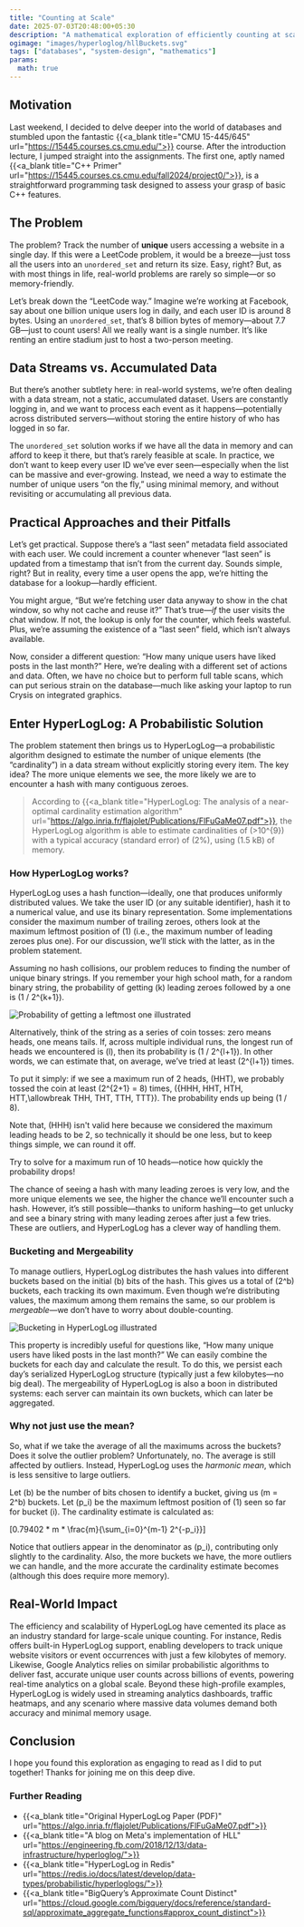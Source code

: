 ```yaml
---
title: "Counting at Scale"
date: 2025-07-03T20:48:00+05:30
description: "A mathematical exploration of efficiently counting at scale, where traditional methods fall short."
ogimage: "images/hyperloglog/hllBuckets.svg"
tags: ["databases", "system-design", "mathematics"]
params:
  math: true
---
```

## Motivation

Last weekend, I decided to delve deeper into the world of databases and stumbled upon the fantastic {{<a_blank title="CMU 15-445/645" url="https://15445.courses.cs.cmu.edu/">}} course. After the introduction lecture, I jumped straight into the assignments. The first one, aptly named {{<a_blank title="C++ Primer" url="https://15445.courses.cs.cmu.edu/fall2024/project0/">}}, is a straightforward programming task designed to assess your grasp of basic C++ features.

## The Problem

The problem? Track the number of **unique** users accessing a website in a single day. If this were a LeetCode problem, it would be a breeze—just toss all the users into an `unordered_set` and return its size. Easy, right? But, as with most things in life, real-world problems are rarely so simple—or so memory-friendly.

Let’s break down the “LeetCode way.” Imagine we’re working at Facebook, say about one billion unique users log in daily, and each user ID is around 8 bytes. Using an `unordered_set`, that’s 8 billion bytes of memory—about 7.7 GB—just to count users! All we really want is a single number. It’s like renting an entire stadium just to host a two-person meeting.

## Data Streams vs. Accumulated Data
But there’s another subtlety here: in real-world systems, we’re often dealing with a data stream, not a static, accumulated dataset. Users are constantly logging in, and we want to process each event as it happens—potentially across distributed servers—without storing the entire history of who has logged in so far.

The `unordered_set` solution works if we have all the data in memory and can afford to keep it there, but that’s rarely feasible at scale. In practice, we don’t want to keep every user ID we’ve ever seen—especially when the list can be massive and ever-growing. Instead, we need a way to estimate the number of unique users “on the fly,” using minimal memory, and without revisiting or accumulating all previous data.

## Practical Approaches and their Pitfalls

Let’s get practical. Suppose there’s a “last seen” metadata field associated with each user. We could increment a counter whenever “last seen” is updated from a timestamp that isn’t from the current day. Sounds simple, right? But in reality, every time a user opens the app, we’re hitting the database for a lookup—hardly efficient.

You might argue, “But we’re fetching user data anyway to show in the chat window, so why not cache and reuse it?” That’s true—*if* the user visits the chat window. If not, the lookup is only for the counter, which feels wasteful. Plus, we’re assuming the existence of a “last seen” field, which isn’t always available.

Now, consider a different question: “How many unique users have liked posts in the last month?” Here, we’re dealing with a different set of actions and data. Often, we have no choice but to perform full table scans, which can put serious strain on the database—much like asking your laptop to run Crysis on integrated graphics.

## Enter HyperLogLog: A Probabilistic Solution

The problem statement then brings us to HyperLogLog—a probabilistic algorithm designed to estimate the number of unique elements (the “cardinality”) in a data stream without explicitly storing every item. The key idea? The more unique elements we see, the more likely we are to encounter a hash with many contiguous zeroes.

> According to {{<a_blank title="HyperLogLog: The analysis of a near-optimal cardinality estimation algorithm" url="https://algo.inria.fr/flajolet/Publications/FlFuGaMe07.pdf">}}, the HyperLogLog algorithm is able to estimate cardinalities of \(>10^{9}\) with a typical accuracy (standard error) of \(2\%\), using \(1.5 kB\) of memory.

### How HyperLogLog works?

HyperLogLog uses a hash function—ideally, one that produces uniformly distributed values. We take the user ID (or any suitable identifier), hash it to a numerical value, and use its binary representation. Some implementations consider the maximum number of trailing zeroes, others look at the maximum leftmost position of \(1\) (i.e., the maximum number of leading zeroes plus one). For our discussion, we’ll stick with the latter, as in the problem statement.

Assuming no hash collisions, our problem reduces to finding the number of unique binary strings. If you remember your high school math, for a random binary string, the probability of getting \(k\) leading zeroes followed by a one is \(1 / 2^{k+1}\).

![Probability of getting a leftmost one illustrated](images/hyperloglog/leftmostOneProbability.svg)

Alternatively, think of the string as a series of coin tosses: zero means heads, one means tails. If, across multiple individual runs, the longest run of heads we encountered is \(l\), then its probability is \(1 / 2^{l+1}\). In other words, we can estimate that, on average, we’ve tried at least \(2^{l+1}\) times.

To put it simply: if we see a maximum run of 2 heads, \(HHT\), we probably tossed the coin at least \(2^{2+1} = 8\) times, \(\{HHH, HHT, HTH, HTT,\allowbreak THH, THT, TTH, TTT\}\). The probability ends up being \(1 / 8\).

Note that, \(HHH\) isn't valid here because we considered the maximum leading heads to be 2, so technically it should be one less, but to keep things simple, we can round it off.

Try to solve for a maximum run of 10 heads—notice how quickly the probability drops!

The chance of seeing a hash with many leading zeroes is very low, and the more unique elements we see, the higher the chance we’ll encounter such a hash. However, it’s still possible—thanks to uniform hashing—to get unlucky and see a binary string with many leading zeroes after just a few tries. These are outliers, and HyperLogLog has a clever way of handling them.

### Bucketing and Mergeability

To manage outliers, HyperLogLog distributes the hash values into different buckets based on the initial \(b\) bits of the hash. This gives us a total of \(2^b\) buckets, each tracking its own maximum. Even though we’re distributing values, the maximum among them remains the same, so our problem is *mergeable*—we don’t have to worry about double-counting.

![Bucketing in HyperLogLog illustrated](images/hyperloglog/hllBuckets.svg)

This property is incredibly useful for questions like, “How many unique users have liked posts in the last month?” We can easily combine the buckets for each day and calculate the result. To do this, we persist each day’s serialized HyperLogLog structure (typically just a few kilobytes—no big deal). The mergeability of HyperLogLog is also a boon in distributed systems: each server can maintain its own buckets, which can later be aggregated.

### Why not just use the mean?

So, what if we take the average of all the maximums across the buckets? Does it solve the outlier problem? Unfortunately, no. The average is still affected by outliers. Instead, HyperLogLog uses the *harmonic mean*, which is less sensitive to large outliers.

Let \(b\) be the number of bits chosen to identify a bucket, giving us \(m = 2^b\) buckets. Let \(p_i\) be the maximum leftmost position of \(1\) seen so far for bucket \(i\). The cardinality estimate is calculated as:

\[0.79402 * m * \frac{m}{\sum_{i=0}^{m-1} 2^{-p_i}}\]

Notice that outliers appear in the denominator as \(p_i\), contributing only slightly to the cardinality. Also, the more buckets we have, the more outliers we can handle, and the more accurate the cardinality estimate becomes (although this does require more memory).

## Real-World Impact

The efficiency and scalability of HyperLogLog have cemented its place as an industry standard for large-scale unique counting. For instance, Redis offers built-in HyperLogLog support, enabling developers to track unique website visitors or event occurrences with just a few kilobytes of memory. Likewise, Google Analytics relies on similar probabilistic algorithms to deliver fast, accurate unique user counts across billions of events, powering real-time analytics on a global scale. Beyond these high-profile examples, HyperLogLog is widely used in streaming analytics dashboards, traffic heatmaps, and any scenario where massive data volumes demand both accuracy and minimal memory usage.

## Conclusion

I hope you found this exploration as engaging to read as I did to put together! Thanks for joining me on this deep dive.

### Further Reading

- {{<a_blank title="Original HyperLogLog Paper (PDF)" url="https://algo.inria.fr/flajolet/Publications/FlFuGaMe07.pdf">}}
- {{<a_blank title="A blog on Meta's implementation of HLL" url="https://engineering.fb.com/2018/12/13/data-infrastructure/hyperloglog/">}}
- {{<a_blank title="HyperLogLog in Redis" url="https://redis.io/docs/latest/develop/data-types/probabilistic/hyperloglogs/">}}
- {{<a_blank title="BigQuery’s Approximate Count Distinct" url="https://cloud.google.com/bigquery/docs/reference/standard-sql/approximate_aggregate_functions#approx_count_distinct">}}
